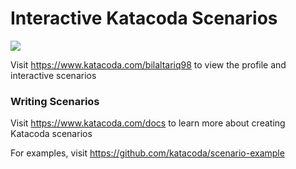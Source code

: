 # Interactive Katacoda Scenarios

[![](http://shields.katacoda.com/katacoda/bilaltariq98/count.svg)](https://www.katacoda.com/bilaltariq98 "Get your profile on Katacoda.com")

Visit https://www.katacoda.com/bilaltariq98 to view the profile and interactive scenarios

### Writing Scenarios
Visit https://www.katacoda.com/docs to learn more about creating Katacoda scenarios

For examples, visit https://github.com/katacoda/scenario-example
